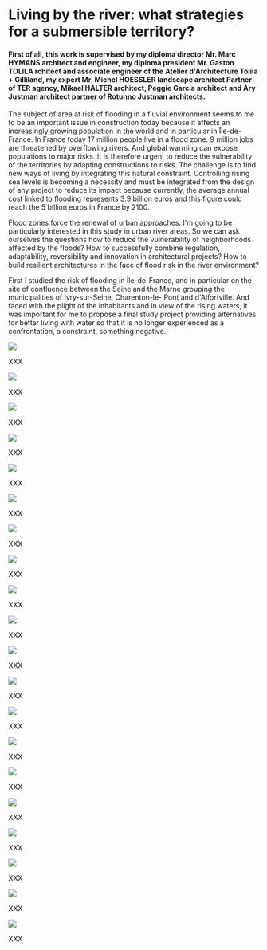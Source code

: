# Living by the river: what strategies for a submersible territory?

#### First of all, this work is supervised by my diploma director Mr. Marc HYMANS architect and engineer, my diploma president Mr. Gaston TOLILA rchitect and associate engineer of the Atelier d'Architecture Tolila + Gilliland, my expert Mr. Michel HOESSLER landscape architect Partner of TER agency, Mikael HALTER architect, Peggie Garcia architect and Ary Justman architect partner of Rotunno Justman architects.



The subject of area at risk of flooding in a fluvial environment seems to me to be an important issue in construction today because it affects an increasingly growing population in the world and in particular in Île-de-France. In France today 17 million people live in a flood zone. 9 million jobs are threatened by overflowing rivers. And global warming can expose populations to major risks. It is therefore urgent to reduce the vulnerability of the territories by adapting constructions to risks. The challenge is to find new ways of living by integrating this natural constraint. Controlling rising sea levels is becoming a necessity and must be integrated from the design of any project to reduce its impact because currently, the average annual cost linked to flooding represents 3.9 billion euros and this figure could reach the 5 billion euros in France by 2100.


Flood zones force the renewal of urban approaches. I'm going to be particularly interested in this study in urban river areas. So we can ask ourselves the questions how to reduce the vulnerability of neighborhoods affected by the floods? How to successfully combine regulation, adaptability, reversibility and innovation in architectural projects? How to build resilient architectures in the face of flood risk in the river environment?

First I studied the risk of flooding in Île-de-France, and in particular on the site of confluence between the Seine and the Marne grouping the municipalities of Ivry-sur-Seine, Charenton-le- Pont and d'Alfortville. And faced with the plight of the inhabitants and in view of the rising waters, it was important for me to propose a final study project providing alternatives for better living with water so that it is no longer experienced as a confrontation, a constraint, something negative.

![](1.png?raw=true)

XXX

![](2.png?raw=true)

XXX

![](3.png?raw=true)

XXX

![](4.png?raw=true)

XXX

![](5.png?raw=true)

XXX

![](6.png?raw=true)

XXX

![](7.png?raw=true)

XXX

![](8.png?raw=true)

XXX

![](9.png?raw=true)

XXX

![](10.png?raw=true)

XXX

![](11.png?raw=true)

XXX

![](12.png?raw=true)

XXX

![](13.png?raw=true)

XXX

![](14.png?raw=true)

XXX

![](15.png?raw=true)

XXX

![](16.png?raw=true)

XXX

![](17.png?raw=true)

XXX

![](18.png?raw=true)

XXX

![](19.png?raw=true)

XXX

![](20.png?raw=true)

XXX



